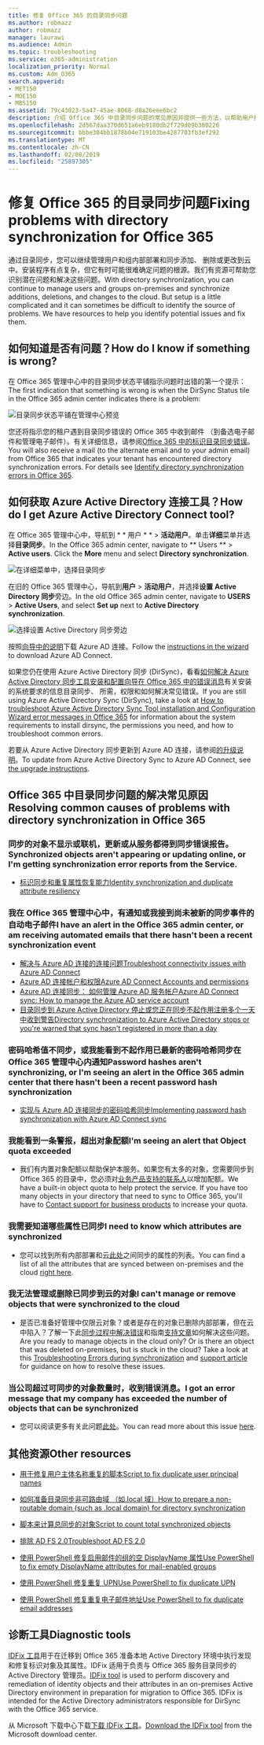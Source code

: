 ```yaml
---
title: 修复 Office 365 的目录同步问题
ms.author: robmazz
author: robmazz
manager: laurawi
ms.audience: Admin
ms.topic: troubleshooting
ms.service: o365-administration
localization_priority: Normal
ms.custom: Adm_O365
search.appverid:
- MET150
- MOE150
- MBS150
ms.assetid: 79c43023-5a47-45ae-8068-d8a26eee6bc2
description: 介绍 Office 365 中目录同步问题的常见原因并提供一些方法，以帮助用户排除和解决这些问题。
ms.openlocfilehash: 2d567daa370d651a6eb9180db2f729d09b380226
ms.sourcegitcommit: bbbe304bb1878b04e719103be4287703fb3ef292
ms.translationtype: MT
ms.contentlocale: zh-CN
ms.lasthandoff: 02/08/2019
ms.locfileid: "25897305"
---
```

# <a name="fixing-problems-with-directory-synchronization-for-office-365"></a><span data-ttu-id="f7e76-103">修复 Office 365 的目录同步问题</span><span class="sxs-lookup"><span data-stu-id="f7e76-103">Fixing problems with directory synchronization for Office 365</span></span>

<span data-ttu-id="f7e76-p101">通过目录同步，您可以继续管理用户和组内部部署和同步添加、 删除或更改到云中。安装程序有点复杂，但它有时可能很难确定问题的根源。我们有资源可帮助您识别潜在问题和解决这些问题。</span><span class="sxs-lookup"><span data-stu-id="f7e76-p101">With directory synchronization, you can continue to manage users and groups on-premises and synchronize additions, deletions, and changes to the cloud. But setup is a little complicated and it can sometimes be difficult to identify the source of problems. We have resources to help you identify potential issues and fix them.</span></span>
  
## <a name="how-do-i-know-if-something-is-wrong"></a><span data-ttu-id="f7e76-107">如何知道是否有问题？</span><span class="sxs-lookup"><span data-stu-id="f7e76-107">How do I know if something is wrong?</span></span>

<span data-ttu-id="f7e76-108">在 Office 365 管理中心中的目录同步状态平铺指示问题时出错的第一个提示：</span><span class="sxs-lookup"><span data-stu-id="f7e76-108">The first indication that something is wrong is when the DirSync Status tile in the Office 365 admin center indicates there is a problem:</span></span>
  
![目录同步状态平铺在管理中心预览](media/060006e9-de61-49d5-8979-e77cda198e71.png)
  
<span data-ttu-id="f7e76-p102">您还将指示您的租户遇到目录同步错误的 Office 365 中收到邮件 （到备选电子邮件和管理电子邮件）。有关详细信息，请参阅[Office 365 中的标识目录同步错误](identify-directory-synchronization-errors.md)。</span><span class="sxs-lookup"><span data-stu-id="f7e76-p102">You will also receive a mail (to the alternate email and to your admin email) from Office 365 that indicates your tenant has encountered directory synchronization errors. For details see [Identify directory synchronization errors in Office 365](identify-directory-synchronization-errors.md).</span></span>
  
## <a name="how-do-i-get-azure-active-directory-connect-tool"></a><span data-ttu-id="f7e76-112">如何获取 Azure Active Directory 连接工具？</span><span class="sxs-lookup"><span data-stu-id="f7e76-112">How do I get Azure Active Directory Connect tool?</span></span>

<span data-ttu-id="f7e76-p103">在 Office 365 管理中心中，导航到 \* \* 用户 \* \* \> **活动用户**。单击**详细**菜单并选择**目录同步**。</span><span class="sxs-lookup"><span data-stu-id="f7e76-p103">In the Office 365 admin center, navigate to \*\* Users \*\* \> **Active users**. Click the **More** menu and select **Directory synchronization**.</span></span> 
  
![在详细菜单中，选择目录同步](media/dc6669e5-c01b-471e-9cdf-04f5d44e1c4b.png)
  
<span data-ttu-id="f7e76-116">在旧的 Office 365 管理中心，导航到**用户** \> **活动用户**，并选择**设置** **Active Directory 同步**旁边。</span><span class="sxs-lookup"><span data-stu-id="f7e76-116">In the old Office 365 admin center, navigate to **USERS** \> **Active Users**, and select **Set up** next to **Active Directory synchronization**.</span></span> 
  
![选择设置 Active Directory 同步旁边](media/bd95492b-d65e-4072-a6ee-e562f5f566c3.png)
  
<span data-ttu-id="f7e76-118">按照[向导中的说明](set-up-directory-synchronization.md)下载 Azure AD 连接。</span><span class="sxs-lookup"><span data-stu-id="f7e76-118">Follow the [instructions in the wizard](set-up-directory-synchronization.md) to download Azure AD Connect.</span></span> 
  
<span data-ttu-id="f7e76-119">如果您仍在使用 Azure Active Directory 同步 (DirSync)，看看[如何解决 Azure Active Directory 同步工具安装和配置向导在 Office 365 中的错误消息](https://go.microsoft.com/fwlink/p/?LinkId=396717)有关安装的系统要求的信息目录同步、 所需，权限和如何解决常见错误。</span><span class="sxs-lookup"><span data-stu-id="f7e76-119">If you are still using Azure Active Directory Sync (DirSync), take a look at [How to troubleshoot Azure Active Directory Sync Tool installation and Configuration Wizard error messages in Office 365](https://go.microsoft.com/fwlink/p/?LinkId=396717) for information about the system requirements to install dirsync, the permissions you need, and how to troubleshoot common errors.</span></span> 
  
<span data-ttu-id="f7e76-120">若要从 Azure Active Directory 同步更新到 Azure AD 连接，请参阅[的升级说明](https://go.microsoft.com/fwlink/p/?LinkId=733240)。</span><span class="sxs-lookup"><span data-stu-id="f7e76-120">To update from Azure Active Directory Sync to Azure AD Connect, see [the upgrade instructions](https://go.microsoft.com/fwlink/p/?LinkId=733240).</span></span>
  
## <a name="resolving-common-causes-of-problems-with-directory-synchronization-in-office-365"></a><span data-ttu-id="f7e76-121">Office 365 中目录同步问题的解决常见原因</span><span class="sxs-lookup"><span data-stu-id="f7e76-121">Resolving common causes of problems with directory synchronization in Office 365</span></span>

### <a name="synchronized-objects-arent-appearing-or-updating-online-or-im-getting-synchronization-error-reports-from-the-service"></a><span data-ttu-id="f7e76-122">**同步的对象不显示或联机，更新或从服务都得到同步错误报告。**</span><span class="sxs-lookup"><span data-stu-id="f7e76-122">**Synchronized objects aren't appearing or updating online, or I'm getting synchronization error reports from the Service.**</span></span>

- [<span data-ttu-id="f7e76-123">标识同步和重复属性恢复能力</span><span class="sxs-lookup"><span data-stu-id="f7e76-123">Identity synchronization and duplicate attribute resiliency</span></span>](https://docs.microsoft.com/azure/active-directory/hybrid/how-to-connect-syncservice-duplicate-attribute-resiliency)

### <a name="i-have-an-alert-in-the-office-365-admin-center-or-am-receiving-automated-emails-that-there-hasnt-been-a-recent-synchronization-event"></a><span data-ttu-id="f7e76-124">**我在 Office 365 管理中心中，有通知或我接到尚未被新的同步事件的自动电子邮件**</span><span class="sxs-lookup"><span data-stu-id="f7e76-124">**I have an alert in the Office 365 admin center, or am receiving automated emails that there hasn't been a recent synchronization event**</span></span>
- [<span data-ttu-id="f7e76-125">解决与 Azure AD 连接的连接问题</span><span class="sxs-lookup"><span data-stu-id="f7e76-125">Troubleshoot connectivity issues with Azure AD Connect</span></span>](https://docs.microsoft.com/azure/active-directory/hybrid/tshoot-connect-connectivity)
- [<span data-ttu-id="f7e76-126">Azure AD 连接帐户和权限</span><span class="sxs-lookup"><span data-stu-id="f7e76-126">Azure AD Connect Accounts and permissions</span></span>](https://go.microsoft.com/fwlink/p/?LinkId=820598)
- [<span data-ttu-id="f7e76-127">Azure AD 连接同步： 如何管理 Azure AD 服务帐户</span><span class="sxs-lookup"><span data-stu-id="f7e76-127">Azure AD Connect sync: How to manage the Azure AD service account</span></span>](https://docs.microsoft.com/azure/active-directory/hybrid/how-to-connect-azureadaccount)
- [<span data-ttu-id="f7e76-128">目录同步到 Azure Active Directory 停止或您正在同步不起作用注册多个一天中收到警告</span><span class="sxs-lookup"><span data-stu-id="f7e76-128">Directory synchronization to Azure Active Directory stops or you're warned that sync hasn't registered in more than a day</span></span>](https://support.microsoft.com/help/2882421/directory-synchronization-to-azure-active-directory-stops-or-you-re-warned-that-sync-hasn-t-registered-in-more-than-a-day)

### <a name="password-hashes-arent-synchronizing-or-im-seeing-an-alert-in-the-office-365-admin-center-that-there-hasnt-been-a-recent-password-hash-synchronization"></a><span data-ttu-id="f7e76-129">**密码哈希值不同步，或我能看到不起作用已最新的密码哈希同步在 Office 365 管理中心内通知**</span><span class="sxs-lookup"><span data-stu-id="f7e76-129">**Password hashes aren't synchronizing, or I'm seeing an alert in the Office 365 admin center that there hasn't been a recent password hash synchronization**</span></span>
- [<span data-ttu-id="f7e76-130">实现与 Azure AD 连接同步的密码哈希同步</span><span class="sxs-lookup"><span data-stu-id="f7e76-130">Implementing password hash synchronization with Azure AD Connect sync</span></span>](https://docs.microsoft.com/azure/active-directory/hybrid/how-to-connect-password-hash-synchronization)

### <a name="im-seeing-an-alert-that-object-quota-exceeded"></a><span data-ttu-id="f7e76-131">**我能看到一条警报，超出对象配额**</span><span class="sxs-lookup"><span data-stu-id="f7e76-131">**I'm seeing an alert that Object quota exceeded**</span></span>
- <span data-ttu-id="f7e76-p104">我们有内置对象配额以帮助保护本服务。如果您有太多的对象，您需要同步到 Office 365 的目录中，您必须对[业务产品支持的联系人](https://support.office.com/article/32a17ca7-6fa0-4870-8a8d-e25ba4ccfd4b)以增加配额。</span><span class="sxs-lookup"><span data-stu-id="f7e76-p104">We have a built-in object quota to help protect the service. If you have too many objects in your directory that need to sync to Office 365, you'll have to [Contact support for business products](https://support.office.com/article/32a17ca7-6fa0-4870-8a8d-e25ba4ccfd4b) to increase your quota.</span></span>

### <a name="i-need-to-know-which-attributes-are-synchronized"></a><span data-ttu-id="f7e76-134">**我需要知道哪些属性已同步**</span><span class="sxs-lookup"><span data-stu-id="f7e76-134">**I need to know which attributes are synchronized**</span></span>
- <span data-ttu-id="f7e76-135">您可以找到所有内部部署和云[此处](https://go.microsoft.com/fwlink/p/?LinkId=396719)之间同步的属性的列表。</span><span class="sxs-lookup"><span data-stu-id="f7e76-135">You can find a list of all the attributes that are synced between on-premises and the cloud [right here](https://go.microsoft.com/fwlink/p/?LinkId=396719).</span></span>

### <a name="i-cant-manage-or-remove-objects-that-were-synchronized-to-the-cloud"></a><span data-ttu-id="f7e76-136">**我无法管理或删除已同步到云的对象**</span><span class="sxs-lookup"><span data-stu-id="f7e76-136">**I can't manage or remove objects that were synchronized to the cloud**</span></span>
- <span data-ttu-id="f7e76-p105">是否已准备好管理中仅限云对象？或者是存在的对象已删除内部部署，但在云中陷入？了解一下此[同步过程中解决错误](https://go.microsoft.com/fwlink/p/?linkid=842044)和指南[支持文章](https://go.microsoft.com/fwlink/p/?LinkId=396720)如何解决这些问题。</span><span class="sxs-lookup"><span data-stu-id="f7e76-p105">Are you ready to manage objects in the cloud only? Or is there an object that was deleted on-premises, but is stuck in the cloud? Take a look at this [Troubleshooting Errors during synchronization](https://go.microsoft.com/fwlink/p/?linkid=842044) and [support article](https://go.microsoft.com/fwlink/p/?LinkId=396720) for guidance on how to resolve these issues.</span></span>

### <a name="i-got-an-error-message-that-my-company-has-exceeded-the-number-of-objects-that-can-be-synchronized"></a><span data-ttu-id="f7e76-140">**当公司超过可同步的对象数量时，收到错误消息。**</span><span class="sxs-lookup"><span data-stu-id="f7e76-140">**I got an error message that my company has exceeded the number of objects that can be synchronized**</span></span>
- <span data-ttu-id="f7e76-141">您可以阅读更多有关此问题[此处](https://go.microsoft.com/fwlink/p/?LinkId=396721)。</span><span class="sxs-lookup"><span data-stu-id="f7e76-141">You can read more about this issue [here](https://go.microsoft.com/fwlink/p/?LinkId=396721).</span></span>
   
## <a name="other-resources"></a><span data-ttu-id="f7e76-142">其他资源</span><span class="sxs-lookup"><span data-stu-id="f7e76-142">Other resources</span></span>

- [<span data-ttu-id="f7e76-143">用于修复用户主体名称重复的脚本</span><span class="sxs-lookup"><span data-stu-id="f7e76-143">Script to fix duplicate user principal names</span></span>](https://go.microsoft.com/fwlink/p/?LinkId=396725)
    
- [<span data-ttu-id="f7e76-144">如何准备目录同步非可路由域 （如.local 域）</span><span class="sxs-lookup"><span data-stu-id="f7e76-144">How to prepare a non-routable domain (such as .local domain) for directory synchronization</span></span>](prepare-a-non-routable-domain-for-directory-synchronization.md)
    
- [<span data-ttu-id="f7e76-145">脚本来计算总同步的对象</span><span class="sxs-lookup"><span data-stu-id="f7e76-145">Script to count total synchronized objects</span></span>](https://go.microsoft.com/fwlink/p/?LinkId=396726)
    
- [<span data-ttu-id="f7e76-146">排除 AD FS 2.0</span><span class="sxs-lookup"><span data-stu-id="f7e76-146">Troubleshoot AD FS 2.0</span></span>](https://go.microsoft.com/fwlink/p/?LinkId=396727)
    
- [<span data-ttu-id="f7e76-147">使用 PowerShell 修复启用邮件的组的空 DisplayName 属性</span><span class="sxs-lookup"><span data-stu-id="f7e76-147">Use PowerShell to fix empty DisplayName attributes for mail-enabled groups</span></span>](https://go.microsoft.com/fwlink/p/?LinkId=396728)
    
- [<span data-ttu-id="f7e76-148">使用 PowerShell 修复重复 UPN</span><span class="sxs-lookup"><span data-stu-id="f7e76-148">Use PowerShell to fix duplicate UPN</span></span>](https://go.microsoft.com/fwlink/p/?LinkId=396730)
    
- [<span data-ttu-id="f7e76-149">使用 PowerShell 修复重复电子邮件地址</span><span class="sxs-lookup"><span data-stu-id="f7e76-149">Use PowerShell to fix duplicate email addresses</span></span>](https://go.microsoft.com/fwlink/p/?LinkId=396731)
    
## <a name="diagnostic-tools"></a><span data-ttu-id="f7e76-150">诊断工具</span><span class="sxs-lookup"><span data-stu-id="f7e76-150">Diagnostic tools</span></span>

<span data-ttu-id="f7e76-p106">[IDFix 工具](prepare-directory-attributes-for-synch-with-idfix.md)用于在迁移到 Office 365 准备本地 Active Directory 环境中执行发现和修复标识对象及其属性。IDFix 适用于负责与 Office 365 服务目录同步的 Active Directory 管理员。</span><span class="sxs-lookup"><span data-stu-id="f7e76-p106">[IDFix tool](prepare-directory-attributes-for-synch-with-idfix.md) is used to perform discovery and remediation of identity objects and their attributes in an on-premises Active Directory environment in preparation for migration to Office 365. IDFix is intended for the Active Directory administrators responsible for DirSync with the Office 365 service.</span></span> 

<span data-ttu-id="f7e76-153">从 Microsoft 下载中心下载[下载 IDFix 工具](https://go.microsoft.com/fwlink/p/?LinkId=396718)。</span><span class="sxs-lookup"><span data-stu-id="f7e76-153">[Download the IDFix tool](https://go.microsoft.com/fwlink/p/?LinkId=396718) from the Microsoft download center.</span></span>
